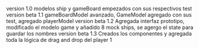 version 1.0
modelos ship y gameBoard empezados con sus respectivos test
version beta 1.1
gameBoardModel avanzado, GameModel agregado con sus test, agregado playerModel
version beta 1.2
Agregada interfaz prototipo, modificado el modelo game y añadido 8 mock ships, se agergo el state para guardar los nombres
version beta 1.3
Creados los componentes y agregada toda la lógica de drag and drop del player 1
